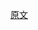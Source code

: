 [原文](https://www.reddit.com/r/typescript/comments/v19vuo/what_does_t_extends_object_e_extends_object_t_mean/)